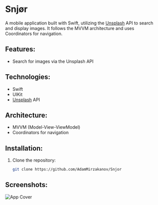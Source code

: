 # Snjør

A mobile application built with Swift, utilizing the [Unsplash](https://unsplash.com) API to search and display images. It follows the MVVM architecture and uses Coordinators for navigation.

## Features:
- Search for images via the Unsplash API

## Technologies:
- Swift
- UIKit
- [Unsplash](https://unsplash.com) API

## Architecture:
- MVVM (Model-View-ViewModel)
- Coordinators for navigation

## Installation:
1. Clone the repository:
   ```bash
   git clone https://github.com/AdamMirzakanov/Snjor
   ```

## Screenshots:
![App Cover](assets/cover.png)
